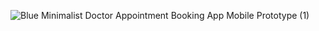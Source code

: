 ![Blue Minimalist Doctor Appointment Booking App Mobile Prototype (1)](https://github.com/user-attachments/assets/32c891e1-5841-4876-986e-fec257b44f10)
